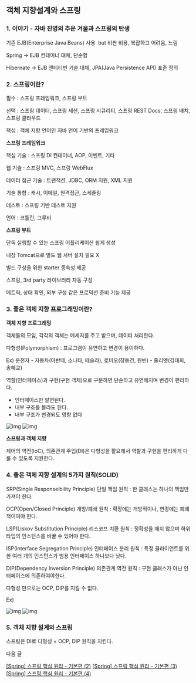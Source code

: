 ## **객체 지향설계와 스프링**

### **1\. 이야기 - 자바 진영의 추운 겨울과 스프링의 탄생**

기존 EJB(Enterprise Java Beans) 사용  but 비싼 비용, 복잡하고 어려움, 느림

Spring -> EJB 컨테이너 대체, 단순함

Hibernate -> EJB 엔티티빈 기술 대체, JPA(Java Persistence API) 표준 정의

### **2\. 스프링이란?**

필수 : 스프링 프레임워크, 스프링 부트

선택 : 스프링 데이터, 스프링 세션, 스프링 시큐리티, 스프링 REST Docs, 스프링 배치, 스프링 클라우드

핵심 : 객체 지향 언어인 자바 언어 기반의 프레임워크

**스프링 프레임워크**

핵심 기술 : 스프링 DI 컨테이너, AOP, 이벤트, 기타

웹 기술 : 스프링 MVC, 스프링 WebFlux

데이터 접근 기술 : 트랜잭션, JDBC, ORM 지원, XML 지원

기술 통합 : 캐시, 이메일, 원격접근, 스케쥴링

테스트 : 스프링 기반 테스트 지원

언어 : 코틀린, 그루비

**스프링 부트**

단독 실행할 수 있는 스프링 어플리케이션 쉽게 생성

내장 Tomcat으로 별도 웹 서버 설치 필요 X

빌드 구성을 위한 starter 종속성 제공

스프링, 3rd party 라이브러리 자동 구성

메트릭, 상태 확인, 외부 구성 같은 프로덕션 준비 기능 제공

### **3\. 좋은 객체 지향 프로그래밍이란?**

**객체 지향 프로그래밍**

객체들의 모임, 각각의 객체는 메세지를 주고 받으며, 데이터 처리한다.

다형성(Polymorphism) : 프로그램이 유연하고 변경이 용이하다.

Ex) 운전자 - 자동차(아반떼, 소나타, 테슬라), 로미오(장동건, 원빈) - 줄리엣(김태희, 송혜교)

역할(인터페이스)과 구현(구현 객체)으로 구분하면 단순하고 유연해지며 변경이 편리하다.

-   인터페이스만 알면된다.
-   내부 구조를 몰라도 된다.
-   내부 구조가 변경되도 영향 없다

![img](https://img1.daumcdn.net/thumb/R1280x0/?scode=mtistory2&fname=https%3A%2F%2Fblog.kakaocdn.net%2Fdn%2FdgT4dX%2FbtrWfQgs5dd%2FtgYXtdkK9NjIsO0S4TGf4k%2Fimg.png)
![img](https://img1.daumcdn.net/thumb/R1280x0/?scode=mtistory2&fname=https%3A%2F%2Fblog.kakaocdn.net%2Fdn%2FnhET8%2FbtrWd13Rvmo%2FAaZKj94Sbtgzo81mbtbOhK%2Fimg.png)

**스프링과 객체 지향**

제어의 역전(IoC), 의존관계 주입(DI)은 다형성을 활요해서 역할과 구현을 편리하게 다룰 수 있도록 지원한다.

### **4\. 좋은 객체 지향 설계의 5가지 원칙(SOLID)**

SRP(Single Responseibility Principle) 단일 책임 원칙 : 한 클래스는 하나의 책임만 가져야 한다.

OCP(Open/Closed Principle) 개방/폐쇄 원칙 : 확장에는 개방적이나, 변경에는 폐쇄적이여야 한다.

LSP(Liskov Substitution Principle) 리스코프 치환 원칙 : 정확성을 깨지 않으며 하위 타입의 인스턴스를 바꿀 수 있어야 한다.

ISP(Interface Segregation Principle) 인터페이스 분리 원칙 : 특정 클라이언트를 위한 여러 개의 인스턴스가 범용 인터페이스 하나보다 낫다.

DIP(Dependency Inversion Principle) 의존관계 역전 원칙 : 구현 클래스가 아닌 인터페이스에 의존하여야한다.

다형성 만으로는 OCP, DIP를 지킬 수 없다.

Ex)

![img](https://img1.daumcdn.net/thumb/R1280x0/?scode=mtistory2&fname=https%3A%2F%2Fblog.kakaocdn.net%2Fdn%2F3Ghd1%2FbtrWc1pMCmv%2F7X2vvooSDgAYaSF2ZShEuk%2Fimg.png)
![img](https://img1.daumcdn.net/thumb/R1280x0/?scode=mtistory2&fname=https%3A%2F%2Fblog.kakaocdn.net%2Fdn%2FkZh6W%2FbtrWnoC7R4e%2FTHvbqZyMF7DbzFLj63uUfk%2Fimg.png)

### **5\. 객체 지향 설계와 스프링**

스프링은 DI로 다형성 + OCP, DIP 원칙을 지킨다.

다음 글

[\[Spring\] 스프링 핵심 원리 - 기본편 (2)](https://kkkkang1009.tistory.com/46)
[\[Spring\] 스프링 핵심 원리 - 기본편 (3)](https://kkkkang1009.tistory.com/50)
[\[Spring\] 스프링 핵심 원리 - 기본편 (4)](https://kkkkang1009.tistory.com/52)